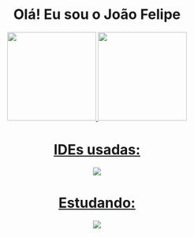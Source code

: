 <div align="center">
  <h1>Olá! Eu sou o João Felipe</h1>
  <a href="https://github.com/Joao-Felipe-coding">
</div>
    
<div align="center">
  <img height="180em" src="https://github-readme-stats.vercel.app/api?username=Joao-Felipe-coding&show_icons=true&theme=radical&include_all_commits=true&count_private=true&bg_color=0D1117"/>
  <img height="180em" src="https://github-readme-stats.vercel.app/api/top-langs/?username=Joao-Felipe-coding&layout=compact&langs_count=7&theme=onedark&bg_color=0D1117"/>
</div>
 
<div align="center">
  <h1 >IDEs usadas:</h1>
</div>  

<div align="center">
    <img src="https://skillicons.dev/icons?i=vscode"/>
 </div> 

 <div align="center">
 <h1>Estudando: </h1>
</div>

<p align="center">
  <a href="https://skillicons.dev">
    <img src="https://skillicons.dev/icons?i=javascript,typescript,nodejs,react,mysql"/>
  </a>
</p>  

